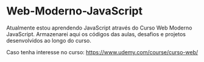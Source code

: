 # Web-Moderno-JavaScript
Atualmente estou aprendendo JavaScript através do Curso Web Moderno JavaScript. 
Armazenarei aqui os códigos das aulas, desafios e projetos desenvolvidos ao longo do curso.

Caso tenha interesse no curso:
https://www.udemy.com/course/curso-web/
